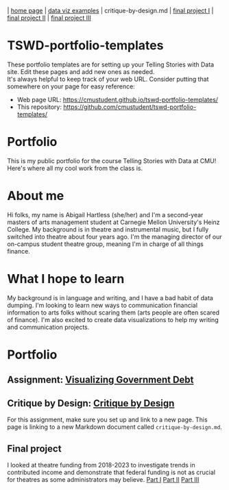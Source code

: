 | [home page](https://cmustudent.github.io/ahartles-tswd-portfolio-templates/) | [data viz examples](dataviz-examples) | critique-by-design.md | [final project I](final-project-part-one) | [final project II](final-project-part-two) | [final project III](final-project-part-three) 

# TSWD-portfolio-templates
These portfolio templates are for setting up your Telling Stories with Data site.  Edit these pages and add new ones as needed.   
It's always helpful to keep track of your web URL.  Consider putting that somewhere on your page for easy reference: 

- Web page URL: https://cmustudent.github.io/tswd-portfolio-templates/
- This repository: https://github.com/cmustudent/tswd-portfolio-templates/

# Portfolio
This is my public portfolio for the course Telling Stories with Data at CMU!  Here's where all my cool work from the class is. 

# About me
Hi folks, my name is Abigail Hartless (she/her) and I'm a second-year masters of arts management student at Carnegie Mellon University's Heinz College. My background is in theatre and instrumental music, but I fully switched into theatre about four years ago. I'm the managing director of our on-campus student theatre group, meaning I'm in charge of all things finance. 

# What I hope to learn
My background is in language and writing, and I have a bad habit of data dumping. I'm looking to learn new ways to communication financial information to arts folks without scaring them (arts people are often scared of finance). I'm also excited to create data visualizations to help my writing and communication projects. 

# Portfolio

## Assignment: [Visualizing Government Debt](visualizing-government-debt)

## Critique by Design: [Critique by Design](critique-by-design)
For this assignment, make sure you set up and link to a new page.  This page is linking to a new Markdown document called `critique-by-design.md`.  

## Final project
I looked at theatre funding from 2018-2023 to investigate trends in contributed income and demonstrate that federal funding is not as crucial for theatres as some administrators may believe. 
[Part I](final-project-part-one)
[Part II](final-project-part-two)
[Part III](final-project-part-three)



